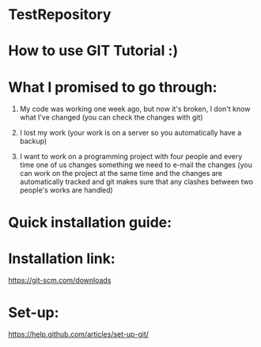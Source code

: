 # TestRepository

# How to use GIT Tutorial :)


# What I promised to go through:

1. My code was working one week ago, but now it's broken, I don't know what I've changed (you can check the changes with git)

2. I lost my work (your work is on a server so you automatically have a backup)

3. I want to work on a programming project with four people and every time one of us changes something we need to e-mail the changes (you can work on the project at the same time and the changes are automatically tracked and git makes sure that any clashes between two people's works are handled) 

# Quick installation guide:

# Installation link:
https://git-scm.com/downloads

# Set-up:
https://help.github.com/articles/set-up-git/


